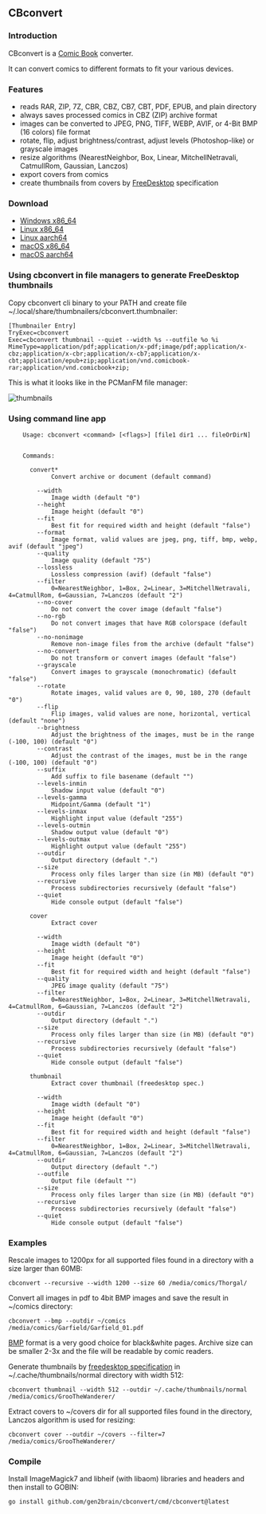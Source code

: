 ## CBconvert

### Introduction

CBconvert is a [Comic Book](http://en.wikipedia.org/wiki/Comic_Book_Archive_file) converter.

It can convert comics to different formats to fit your various devices.

### Features

* reads RAR, ZIP, 7Z, CBR, CBZ, CB7, CBT, PDF, EPUB, and plain directory
* always saves processed comics in CBZ (ZIP) archive format
* images can be converted to JPEG, PNG, TIFF, WEBP, AVIF, or 4-Bit BMP (16 colors) file format
* rotate, flip, adjust brightness/contrast, adjust levels (Photoshop-like) or grayscale images
* resize algorithms (NearestNeighbor, Box, Linear, MitchellNetravali, CatmullRom, Gaussian, Lanczos)
* export covers from comics
* create thumbnails from covers by [FreeDesktop](http://www.freedesktop.org/wiki/) specification

### Download

* [Windows x86_64](https://github.com/gen2brain/cbconvert/releases/download/0.8.1/cbconvert-0.8.1-windows-x86_64.zip)
* [Linux x86_64](https://github.com/gen2brain/cbconvert/releases/download/0.8.1/cbconvert-0.8.1-linux-x86_64.tar.gz)
* [Linux aarch64](https://github.com/gen2brain/cbconvert/releases/download/0.8.1/cbconvert-0.8.1-linux-aarch64.tar.gz)
* [macOS x86_64](https://github.com/gen2brain/cbconvert/releases/download/0.8.1/cbconvert-0.8.1-darwin-x86_64.zip)
* [macOS aarch64](https://github.com/gen2brain/cbconvert/releases/download/0.8.1/cbconvert-0.8.1-darwin-aarch64.zip)

### Using cbconvert in file managers to generate FreeDesktop thumbnails

Copy cbconvert cli binary to your PATH and create file ~/.local/share/thumbnailers/cbconvert.thumbnailer:

```
[Thumbnailer Entry]
TryExec=cbconvert
Exec=cbconvert thumbnail --quiet --width %s --outfile %o %i
MimeType=application/pdf;application/x-pdf;image/pdf;application/x-cbz;application/x-cbr;application/x-cb7;application/x-cbt;application/epub+zip;application/vnd.comicbook-rar;application/vnd.comicbook+zip;
```

This is what it looks like in the PCManFM file manager:

![thumbnails](https://bit.ly/3BaTvTV)


### Using command line app

```
    Usage: cbconvert <command> [<flags>] [file1 dir1 ... fileOrDirN]


    Commands:

      convert*
            Convert archive or document (default command)

        --width
            Image width (default "0")
        --height
            Image height (default "0")
        --fit
            Best fit for required width and height (default "false")
        --format
            Image format, valid values are jpeg, png, tiff, bmp, webp, avif (default "jpeg")
        --quality
            Image quality (default "75")
        --lossless
            Lossless compression (avif) (default "false")
        --filter
            0=NearestNeighbor, 1=Box, 2=Linear, 3=MitchellNetravali, 4=CatmullRom, 6=Gaussian, 7=Lanczos (default "2")
        --no-cover
            Do not convert the cover image (default "false")
        --no-rgb
            Do not convert images that have RGB colorspace (default "false")
        --no-nonimage
            Remove non-image files from the archive (default "false")
        --no-convert
    	    Do not transform or convert images (default "false")
        --grayscale
            Convert images to grayscale (monochromatic) (default "false")
        --rotate
            Rotate images, valid values are 0, 90, 180, 270 (default "0")
        --flip
            Flip images, valid values are none, horizontal, vertical (default "none")
        --brightness
            Adjust the brightness of the images, must be in the range (-100, 100) (default "0")
        --contrast
            Adjust the contrast of the images, must be in the range (-100, 100) (default "0")
        --suffix
            Add suffix to file basename (default "")
        --levels-inmin
            Shadow input value (default "0")
        --levels-gamma
            Midpoint/Gamma (default "1")
        --levels-inmax
            Highlight input value (default "255")
        --levels-outmin
            Shadow output value (default "0")
        --levels-outmax
            Highlight output value (default "255")
        --outdir
            Output directory (default ".")
        --size
            Process only files larger than size (in MB) (default "0")
        --recursive
            Process subdirectories recursively (default "false")
        --quiet
            Hide console output (default "false")

      cover
            Extract cover

        --width
            Image width (default "0")
        --height
            Image height (default "0")
        --fit
            Best fit for required width and height (default "false")
        --quality
            JPEG image quality (default "75")
        --filter
            0=NearestNeighbor, 1=Box, 2=Linear, 3=MitchellNetravali, 4=CatmullRom, 6=Gaussian, 7=Lanczos (default "2")
        --outdir
            Output directory (default ".")
        --size
            Process only files larger than size (in MB) (default "0")
        --recursive
            Process subdirectories recursively (default "false")
        --quiet
            Hide console output (default "false")

      thumbnail
            Extract cover thumbnail (freedesktop spec.)

        --width
            Image width (default "0")
        --height
            Image height (default "0")
        --fit
            Best fit for required width and height (default "false")
        --filter
            0=NearestNeighbor, 1=Box, 2=Linear, 3=MitchellNetravali, 4=CatmullRom, 6=Gaussian, 7=Lanczos (default "2")
        --outdir
            Output directory (default ".")
        --outfile
            Output file (default "")
        --size
            Process only files larger than size (in MB) (default "0")
        --recursive
            Process subdirectories recursively (default "false")
        --quiet
            Hide console output (default "false")
```

### Examples

Rescale images to 1200px for all supported files found in a directory with a size larger than 60MB:

`cbconvert --recursive --width 1200 --size 60 /media/comics/Thorgal/`

Convert all images in pdf to 4bit BMP images and save the result in ~/comics directory:

`cbconvert --bmp --outdir ~/comics /media/comics/Garfield/Garfield_01.pdf`

[BMP](http://en.wikipedia.org/wiki/BMP_file_format) format is a very good choice for black&white pages. Archive size can be smaller 2-3x and the file will be readable by comic readers.

Generate thumbnails by [freedesktop specification](http://specifications.freedesktop.org/thumbnail-spec/thumbnail-spec-latest.html) in ~/.cache/thumbnails/normal directory with width 512:

`cbconvert thumbnail --width 512 --outdir ~/.cache/thumbnails/normal /media/comics/GrooTheWanderer/`

Extract covers to ~/covers dir for all supported files found in the directory, Lanczos algorithm is used for resizing:

`cbconvert cover --outdir ~/covers --filter=7 /media/comics/GrooTheWanderer/`

### Compile

Install ImageMagick7 and libheif (with libaom) libraries and headers and then install to GOBIN:

`go install github.com/gen2brain/cbconvert/cmd/cbconvert@latest`

